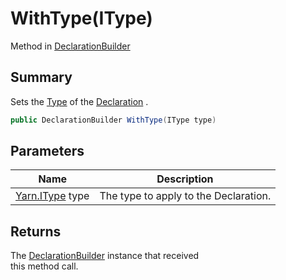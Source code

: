 # WithType(IType)

Method in [DeclarationBuilder](yarn.compiler.declarationbuilder.md)

## Summary

Sets the [Type](yarn.compiler.declaration.type.md) of the [Declaration](yarn.compiler.declarationbuilder.declaration.md) .

```csharp
public DeclarationBuilder WithType(IType type)
```

## Parameters

| Name                             | Description                           |
| -------------------------------- | ------------------------------------- |
| [Yarn.IType](yarn.itype.md) type | The type to apply to the Declaration. |

## Returns

The [DeclarationBuilder](yarn.compiler.declarationbuilder.md) instance that received\
this method call.
